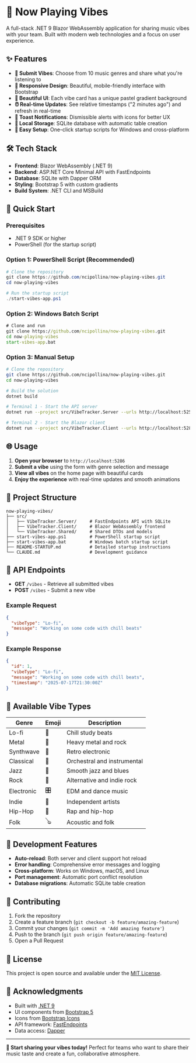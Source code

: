 # 🎵 Now Playing Vibes

A full-stack .NET 9 Blazor WebAssembly application for sharing music vibes with your team. Built with modern web technologies and a focus on user experience.

## ✨ Features

- **🎵 Submit Vibes**: Choose from 10 music genres and share what you're listening to
- **📱 Responsive Design**: Beautiful, mobile-friendly interface with Bootstrap
- **🎨 Beautiful UI**: Each vibe card has a unique pastel gradient background
- **⏰ Real-time Updates**: See relative timestamps ("2 minutes ago") and refresh in real-time
- **🔔 Toast Notifications**: Dismissible alerts with icons for better UX
- **💾 Local Storage**: SQLite database with automatic table creation
- **🚀 Easy Setup**: One-click startup scripts for Windows and cross-platform

## 🛠️ Tech Stack

- **Frontend**: Blazor WebAssembly (.NET 9)
- **Backend**: ASP.NET Core Minimal API with FastEndpoints
- **Database**: SQLite with Dapper ORM
- **Styling**: Bootstrap 5 with custom gradients
- **Build System**: .NET CLI and MSBuild

## 🚀 Quick Start

### Prerequisites
- .NET 9 SDK or higher
- PowerShell (for the startup script)

### Option 1: PowerShell Script (Recommended)
```powershell
# Clone the repository
git clone https://github.com/ncipollina/now-playing-vibes.git
cd now-playing-vibes

# Run the startup script
./start-vibes-app.ps1
```

### Option 2: Windows Batch Script
```cmd
# Clone and run
git clone https://github.com/ncipollina/now-playing-vibes.git
cd now-playing-vibes
start-vibes-app.bat
```

### Option 3: Manual Setup
```bash
# Clone the repository
git clone https://github.com/ncipollina/now-playing-vibes.git
cd now-playing-vibes

# Build the solution
dotnet build

# Terminal 1 - Start the API server
dotnet run --project src/VibeTracker.Server --urls http://localhost:5250

# Terminal 2 - Start the Blazor client
dotnet run --project src/VibeTracker.Client --urls http://localhost:5286
```

## 🌐 Usage

1. **Open your browser** to `http://localhost:5286`
2. **Submit a vibe** using the form with genre selection and message
3. **View all vibes** on the home page with beautiful cards
4. **Enjoy the experience** with real-time updates and smooth animations

## 📁 Project Structure

```
now-playing-vibes/
├── src/
│   ├── VibeTracker.Server/     # FastEndpoints API with SQLite
│   ├── VibeTracker.Client/     # Blazor WebAssembly frontend
│   └── VibeTracker.Shared/     # Shared DTOs and models
├── start-vibes-app.ps1         # PowerShell startup script
├── start-vibes-app.bat         # Windows batch startup script
├── README-STARTUP.md           # Detailed startup instructions
└── CLAUDE.md                   # Development guidance
```

## 🎯 API Endpoints

- **GET** `/vibes` - Retrieve all submitted vibes
- **POST** `/vibes` - Submit a new vibe

### Example Request
```json
{
  "vibeType": "Lo-fi",
  "message": "Working on some code with chill beats"
}
```

### Example Response
```json
{
  "id": 1,
  "vibeType": "Lo-fi",
  "message": "Working on some code with chill beats",
  "timestamp": "2025-07-17T21:30:00Z"
}
```

## 🎨 Available Vibe Types

| Genre | Emoji | Description |
|-------|-------|-------------|
| Lo-fi | 🎵 | Chill study beats |
| Metal | 🤘 | Heavy metal and rock |
| Synthwave | 🌆 | Retro electronic |
| Classical | 🎼 | Orchestral and instrumental |
| Jazz | 🎷 | Smooth jazz and blues |
| Rock | 🎸 | Alternative and indie rock |
| Electronic | 🎛️ | EDM and dance music |
| Indie | 🎤 | Independent artists |
| Hip-Hop | 🎤 | Rap and hip-hop |
| Folk | 🪕 | Acoustic and folk |

## 🔧 Development Features

- **Auto-reload**: Both server and client support hot reload
- **Error handling**: Comprehensive error messages and logging
- **Cross-platform**: Works on Windows, macOS, and Linux
- **Port management**: Automatic port conflict resolution
- **Database migrations**: Automatic SQLite table creation

## 🤝 Contributing

1. Fork the repository
2. Create a feature branch (`git checkout -b feature/amazing-feature`)
3. Commit your changes (`git commit -m 'Add amazing feature'`)
4. Push to the branch (`git push origin feature/amazing-feature`)
5. Open a Pull Request

## 📝 License

This project is open source and available under the [MIT License](LICENSE).

## 🙏 Acknowledgments

- Built with [.NET 9](https://dotnet.microsoft.com/)
- UI components from [Bootstrap 5](https://getbootstrap.com/)
- Icons from [Bootstrap Icons](https://icons.getbootstrap.com/)
- API framework: [FastEndpoints](https://fast-endpoints.com/)
- Data access: [Dapper](https://dapperlib.github.io/Dapper/)

---

**🎵 Start sharing your vibes today!** Perfect for teams who want to share their music taste and create a fun, collaborative atmosphere.